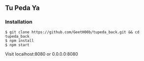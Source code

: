 ## Tu Peda Ya

### Installation

```console
$ git clone https://github.com/GeetH00b/tupeda_back.git && cd tupeda_back
$ npm install
$ npm start
```

Visit localhost:8080 or 0.0.0.0:8080
